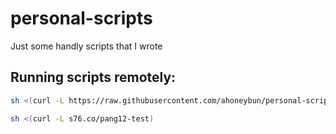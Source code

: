 # personal-scripts
Just some handly scripts that I wrote

## Running scripts remotely:

```bash
sh <(curl -L https://raw.githubusercontent.com/ahoneybun/personal-scripts/main/pang12-test.sh)
```

```bash
sh <(curl -L s76.co/pang12-test)
```
